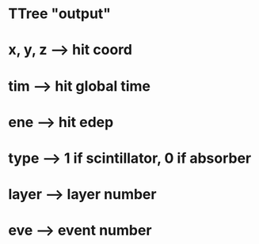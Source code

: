 # TTree "output"

# x, y, z --> hit coord
# tim --> hit global time
# ene --> hit edep
# type --> 1 if scintillator, 0 if absorber
# layer --> layer number
# eve --> event number